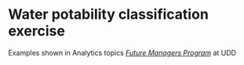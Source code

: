 # Water potability classification exercise

Examples shown in Analytics topics [_Future Managers Program_](https://lideresparaelfuturo.udd.cl/) at UDD
